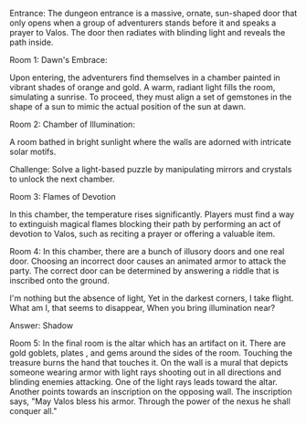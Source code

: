 Entrance:
The dungeon entrance is a massive, ornate, sun-shaped door that only opens when a group of adventurers stands before it and speaks a prayer to Valos. The door then radiates with blinding light and reveals the path inside.

Room 1:
Dawn's Embrace:

Upon entering, the adventurers find themselves in a chamber painted in vibrant shades of orange and gold. A warm, radiant light fills the room, simulating a sunrise. To proceed, they must align a set of gemstones in the shape of a sun to mimic the actual position of the sun at dawn.

Room 2:
Chamber of Illumination:

A room bathed in bright sunlight where the walls are adorned with intricate solar motifs.

Challenge: Solve a light-based puzzle by manipulating mirrors and crystals to unlock the next chamber.

Room 3:
Flames of Devotion

In this chamber, the temperature rises significantly. Players must find a way to extinguish magical flames blocking their path by performing an act of devotion to Valos, such as reciting a prayer or offering a valuable item.

Room 4:
In this chamber, there are a bunch of illusory doors and one real door. Choosing an incorrect door causes an animated armor to attack the party. The correct door can be determined by answering a riddle that is inscribed onto the ground.

I'm nothing but the absence of light,
Yet in the darkest corners, I take flight.
What am I, that seems to disappear,
When you bring illumination near?

Answer: Shadow

Room 5:
In the final room is the altar which has an artifact on it. There are gold goblets, plates , and gems around the sides of the room. Touching the treasure burns the hand that touches it. On the wall is a mural that depicts someone wearing armor with light rays shooting out in all directions and blinding enemies attacking. One of the light rays leads toward the altar. Another points towards an inscription on the opposing wall. The inscription says, "May Valos bless his armor. Through the power of the nexus he shall conquer all."